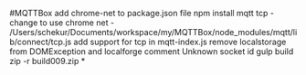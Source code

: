 #MQTTBox
add chrome-net to package.json file
npm install
mqtt tcp - change to use chrome net - /Users/schekur/Documents/workspace/my/MQTTBox/node_modules/mqtt/lib/connect/tcp.js
add support for tcp in mqtt-index.js
remove localstorage from DOMException and localforge
comment Unknown socket id
gulp build
zip -r build009.zip *

